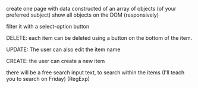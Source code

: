 create one page with data constructed of an array of objects (of your preferred subject)
show all objects on the DOM (responsively)

filter it with a select-option button

DELETE: each item can be deleted using a button on the bottom of the item.

UPDATE: The user can also edit the item name

CREATE: the user can create a new item

there will be a free search input text, to search within the items (I'll teach you to search on Friday) (RegExp)